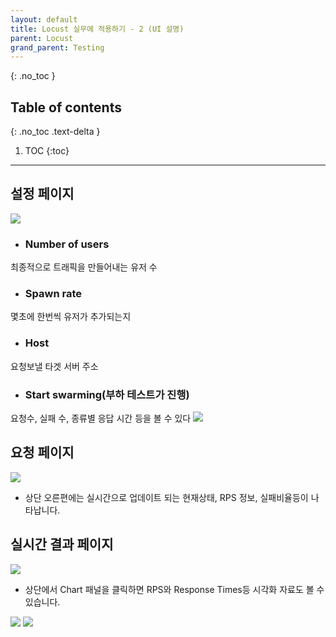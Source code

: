 ```yaml
---
layout: default
title: Locust 실무에 적용하기 - 2 (UI 설명)
parent: Locust
grand_parent: Testing
---
```

{: .no_toc }

## Table of contents
{: .no_toc .text-delta }

1. TOC
{:toc}
---
## 설정 페이지
![](../../assets/images/testing/init.png)

* ### Number of users
최종적으로 트래픽을 만들어내는 유저 수
* ### Spawn rate 
몇초에 한번씩 유저가 추가되는지
* ### Host 
요청보낼 타겟 서버 주소
* ### Start swarming(부하 테스트가 진행)
요청수, 실패 수, 종류별 응답 시간 등을 볼 수 있다
![](../../assets/images/testing/start.png)

## 요청 페이지
![](../../assets/images/testing/failure.png)
* 상단 오른편에는 실시간으로 업데이트 되는 현재상태, RPS 정보, 실패비율등이 나타납니다.

## 실시간 결과 페이지
![](../../assets/images/testing/chart.png)
* 상단에서 Chart 패널을 클릭하면 RPS와 Response Times등 시각화 자료도 볼 수 있습니다.

![](../../assets/images/testing/chart_1.png)
![](../../assets/images/testing/chart_2.png)
